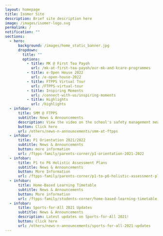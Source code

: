 ```yaml
---
layout: homepage
title: Isomer Site
description: Brief site description here
image: /images/isomer-logo.svg
permalink: /
notification: ""
sections:
  - hero:
      background: /images/home_static_banner.jpg
      dropdown:
        title: ""
        options:
          - title: MK @ First Toa Payoh
            url: /mk-at-first-toa-payoh/our-mk-and-kcare-programmes
          - title: e-Open House 2022
            url: /e-open-house-2022
          - title: FTPPS Virtual Tour
            url: /FTPPS-virtual-tour
          - title: Inspiring Moments
            url: /connect-with-us/inspiring-moments
          - title: Highlights
            url: /highlights
  - infobar:
      title: SMM @ FTPPS
      subtitle: News & Announcements
      description: View the video on the school's safety management measures
      button: Click here
      url: /others/news-n-announcements/smm-at-ftpps
  - infobar:
      title: P1 Orientation 2021/2022
      subtitle: News & Announcements
      button: more information
      url: /ftpps-family/parents-corner/p1-orientation-2021-2022
  - infobar:
      title: P1 to P6 Holistic Assessment Plans
      subtitle: News & Announcements
      button: More Information
      url: /ftpps-family/parents-corner/p1-to-p6-holistic-assessment-plans
  - infobar:
      title: Home-Based Learning Timetable
      subtitle: News & Announcements
      button: More information
      url: /ftpps-family/students-corner/home-based-learning-timetable
  - infobar:
      title: Sports-for-All 2021 Updates
      subtitle: News & Announcements
      description: Latest updates on Sports-for-All 2021!
      button: Click here
      url: /others/news-n-announcements/sports-for-all-2021-updates
---
```

